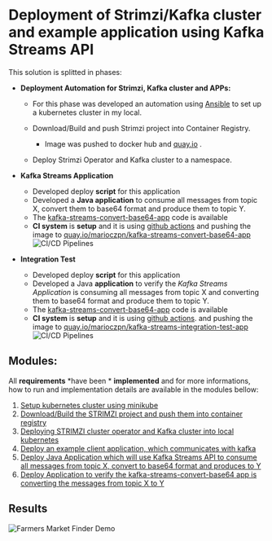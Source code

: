 # Deployment of Strimzi/Kafka cluster and example application using Kafka Streams API

This solution is splitted in phases:
 

 - **Deployment Automation for Strimzi, Kafka cluster and APPs:**
	 - For this phase was developed an automation using [Ansible](https://docs.ansible.com/ansible/latest/index.html) to set up a
   kubernetes cluster in my local.
   
	 - Download/Build and push Strimzi project into Container Registry. 		
		 - Image was pushed   to docker hub  and [quay.io](https://quay.io/) .
	- Deploy Strimzi Operator and Kafka cluster to a namespace.
 - **Kafka Streams Application**
	  - Developed deploy **script** for this application
	  - Developed a **Java application**  to consume all messages from topic X, convert them to base64 format and produce them to topic Y. 
	 - The [kafka-streams-convert-base64-app](https://github.com/marioczpn/kafka-streams-convert-base64-app) code is available
	 - **CI system** is **setup** and it is using [github actions](https://docs.github.com/pt/free-pro-team@latest/actions) and pushing the image to [quay.io/marioczpn/kafka-streams-convert-base64-app](https://quay.io/repository/marioczpn/kafka-streams-convert-base64-app)
	  ![CI/CD Pipelines](https://github.com/marioczpn/kafka-streams-convert-base64-app/workflows/CI/CD%20Pipelines/badge.svg)
 
 - **Integration Test**
	  - Developed deploy **script** for this application
	 - Developed a Java  **application** to verify the *Kafka Streams Application* is consuming all messages from topic X and converting  them to base64 format and produce them to topic Y. 
	 - The [kafka-streams-convert-base64-app](https://github.com/marioczpn/kafka-streams-convert-base64-app) code is available
	 - **CI system** is **setup** and it is using [github actions](https://docs.github.com/pt/free-pro-team@latest/actions).  and pushing the image to [quay.io/marioczpn/kafka-streams-integration-test-app](https://quay.io/repository/marioczpn/kafka-streams-integration-test-app)
![CI/CD Pipelines](https://github.com/marioczpn/kafka-streams-integration-test-app/workflows/CI/CD%20Pipelines/badge.svg)



## **Modules**:

All **requirements** *have been * **implemented** and for more informations,  how to run and implementation details are available in the modules bellow:

 1. [Setup kubernetes cluster using minikube](https://github.com/marioczpn/strimzi-kafka-cluster-deployment-automation/blob/master/01-setup_kubernetes_cluster_minikube.md)
 2. [Download/Build the STRIMZI project and push them into container registry](https://github.com/marioczpn/strimzi-kafka-cluster-deployment-automation/blob/master/02-download-build-strimzi-source.md)
 3. [Deploying STRIMZI cluster operator and Kafka cluster into local kubernetes](https://github.com/marioczpn/strimzi-kafka-cluster-deployment-automation/blob/master/03-deploy-strimzi-kafka-cluster.md)
 4. [Deploy an example client application, which communicates with kafka](https://github.com/marioczpn/strimzi-kafka-cluster-deployment-automation/blob/master/04-deploy-example_client-app.md)
 5. [Deploy Java Application which will use Kafka Streams API to consume all messages from topic X, convert to base64 format and produces to Y](https://github.com/marioczpn/strimzi-kafka-cluster-deployment-automation/blob/master/05-deploy-streams-convert-base64-app.md)
 6. [Deploy Application to verify the kafka-streams-convert-base64 app is converting the messages from topic X to Y](https://github.com/marioczpn/strimzi-kafka-cluster-deployment-automation/blob/master/06-deploy-integration-test.md)
 
 
## Results

![Farmers Market Finder Demo](logs_results/images/Scripts_Executions_Strimzi-Kafka_Deployment_Automation.gif)


